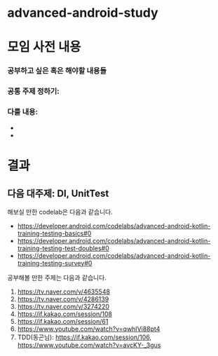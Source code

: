 # advanced-android-study

# 모임 사전 내용
### 공부하고 싶은 혹은 해야할 내용들

### 공통 주제 정하기:

### 다룰 내용:

-
-

# 결과

## 다음 대주제: DI, UnitTest
해보실 만한 codelab은 다음과 같습니다.
- https://developer.android.com/codelabs/advanced-android-kotlin-training-testing-basics#0
- https://developer.android.com/codelabs/advanced-android-kotlin-training-testing-test-doubles#0
- https://developer.android.com/codelabs/advanced-android-kotlin-training-testing-survey#0

공부해볼 만한 주제는 다음과 같습니다.
1. https://tv.naver.com/v/4635548
2. https://tv.naver.com/v/4286139
3. https://tv.naver.com/v/3274220
4. https://if.kakao.com/session/108
5. https://if.kakao.com/session/61
6. https://www.youtube.com/watch?v=qwhIVi88pt4
7. TDD(동곤님): https://if.kakao.com/session/106, https://www.youtube.com/watch?v=avcKY-_3gus
